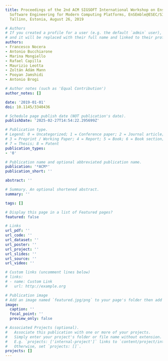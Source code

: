 ```yaml
---
title: Proceedings of the 2nd ACM SIGSOFT International Workshop on Ensemble-Based
  Software Engineering for Modern Computing Platforms, EnSEmble@ESEC/SIGSOFT FSE 2019,
  Tallinn, Estonia, August 26, 2019

# Authors
# If you created a profile for a user (e.g. the default `admin` user), write the username (folder name) here
# and it will be replaced with their full name and linked to their profile.
authors:
- Francesco Nocera
- Antonio Bucchiarone
- Marina Mongiello
- Rafael Capilla
- Maurizio Leotta
- Zoltán Ádám Mann
- Pooyan Jamshidi
- Antonio Brogi

# Author notes (such as 'Equal Contribution')
author_notes: []

date: '2019-01-01'
doi: 10.1145/3340436

# Schedule page publish date (NOT publication's date).
publishDate: '2025-02-27T14:54:22.295699Z'

# Publication type.
# Legend: 0 = Uncategorized; 1 = Conference paper; 2 = Journal article;
# 3 = Preprint / Working Paper; 4 = Report; 5 = Book; 6 = Book section;
# 7 = Thesis; 8 = Patent
publication_types:
- '0'

# Publication name and optional abbreviated publication name.
publication: '*ACM*'
publication_short: ''

abstract: ''

# Summary. An optional shortened abstract.
summary: ''

tags: []

# Display this page in a list of Featured pages?
featured: false

# Links
url_pdf: ''
url_code: ''
url_dataset: ''
url_poster: ''
url_project: ''
url_slides: ''
url_source: ''
url_video: ''

# Custom links (uncomment lines below)
# links:
# - name: Custom Link
#   url: http://example.org

# Publication image
# Add an image named `featured.jpg/png` to your page's folder then add a caption below.
image:
  caption: ''
  focal_point: ''
  preview_only: false

# Associated Projects (optional).
#   Associate this publication with one or more of your projects.
#   Simply enter your project's folder or file name without extension.
#   E.g. `projects: ['internal-project']` links to `content/project/internal-project/index.md`.
#   Otherwise, set `projects: []`.
projects: []
---
```


<!-- Add the **full text** or **supplementary notes** for the publication here using Markdown formatting. -->
